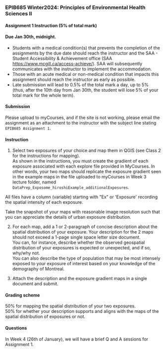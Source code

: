 ### EPIB685 Winter2024: Principles of Environmental Health Sciences II

#### Assignment 1 Instruction (5% of total mark)

#### Due Jan 30th, midnight. 
- Students with a medical condition(s) that prevents the completion of the assignments by the due date should reach the instructor and the SAA - Student Accessibility & Achievement office (SAA https://www.mcgill.ca/access-achieve/). SAA will subsequently communicates with the instructor to implement the accommodation.      
- Those with an acute medical or non-medical condition that impacts this assignment should reach the instructor as early as possible.      
- Late submission will lead to 0.5% of the total mark a day, up to 5% (thus, after the 10th day from Jan 30th, the student will lose 5% of your total mark for the whole term).      

#### Submission 
Please upload to myCourses, and if the site is not working, please email the assignment as an attachment to the instructor with the subject line stating `EPIB685 Assignment 1`.   

#### Instruction 
1. Select two exposures of your choice and map them in QGIS (see Class 2 for the instructions for mapping).    
As shown in the instructions, you must create the gradient of each exposure associated with each explore file provided in MyCourses. In other words, your two maps should replicate the exposure gradient seen in the example maps in the file uploaded to myCourses in Week 3 lecture folder, named `DataPrep_Exposome_hiroshiExample_additionalExposures`. 

All files have a column (variable) starting with "Ex" or 'Exposure' recording the spatial intensity of each exposure. 

Take the snapshot of your maps with reasonable image resolution such that you can appreciate the details of urban exposure distribution.    

2. For each map, add a 1 or 2-paragraph of concise description about the spatial distribution of your exposure. Your description for the 2 maps should not exceed a 1-page single space letter size document.     
  You can, for instance, describe whether the observed geospatial distribution of your exposures is expected or unexpected, and if so, why/why not.    
  You can also describe the type of population that may be most intensely exposed to your exposure of interest based on your knowledge of the demography of Montreal.    

3. Attach the description and the exposure gradient maps in a single document and submit.      

#### Grading scheme    
50% for mapping the spatial distribution of your two exposures.     
50% for whether your description supports and aligns with the maps of the spatial distribution of exposures or not.    

#### Questions
In Week 4 (26th of January), we will have a brief Q and A sessions for Assignment 1.     


    
 
    









